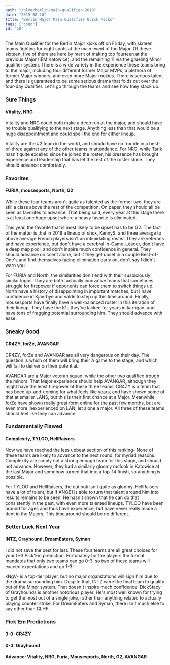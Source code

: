 ```yaml
---
path: "/blog/berlin-main-qualifier-2019"
date: "2019-08-20"
title: "Berlin Major Main Qualifier Quick Picks"
tags: ["csgo"]
id: "10"
---
```


The Main Qualifier for the Berlin Major kicks off on Friday, with sixteen teams fighting for eight spots at the main event of the Major. Of these sixteen, five of them are here by merit of making top fourteen at the previous Major (IEM Katowice), and the remaining 11 via the grueling Minor qualifier system. There is a wide variety in the experience these teams bring to the major, including four different former Major MVPs, a plethora of former Major winners, and even more Major rookies. There is serious talent and there is guaranteed to be some serious drama that folds out over the four-day Qualifier. Let's go through the teams and see how they stack up. 

### Sure Things
#### Vitality, NRG

Vitality and NRG could both make a deep run at the major, and should have no trouble qualifying to the next stage. Anything less than that would be a huge disappointment and could spell the end for either lineup. 

Vitality are the #2 team in the world, and should have no trouble in a best-of-three against any of the other teams in attendance. For NRG, while Tarik hasn't quite excelled since he joined the roster, his presence has brought experience and leadership that has let the rest of the roster shine. They should advance comfortably.


### Favorites
#### FURIA, mousesports, North, G2

While these four teams aren't quite as talented as the former two, they are still a class above the rest of the competition. On paper, they should all be seen as favorites to advance. That being said, every year at this stage there is at least one huge upset where a heavy favorite is eliminated.

This year, the favorite that is most likely to be upset has to be G2. The fact of the matter is that in 2019 a lineup of shox, KennyS, and three average to above average French players isn't an intimidating roster. They are veterans and have experience, but don't have a cerebral In-Game-Leader, don't have a deep map pool, and don't inspire much confidence in general. They should advance on talent alone, but if they get upset in a couple Best-of-One's and find themselves facing elimination early on, don't say I didn't warn you.

For FURIA and North, the similarities don't end with their suspiciously similar logos. They are both tactically innovative teams that sometimes struggle for firepower if opponents can force them to switch things up. North have a history of disappointing in important matches, but I have confidence in Kjaerbye and valde to step up this time around. Finally, mousesports have finally have a well-balanced roster in this iteration of their lineup. They have the IGL they've lacked for years in karrigan, and have tons of fragging potential surrounding him. They should advance with ease.

### Sneaky Good
#### CR4ZY, forZe, AVANGAR

CR4ZY, forZe and AVANGAR are all very dangerous on their day. The question is which of them will bring their A game to the stage, and which will fail to deliver on their potential. 

AVANGAR are a Major veteran squad, while the other two qualified trough the minors. That Major experience should help AVANGAR, although they might have the least firepower of these three teams. CR4ZY is a team that has been up-and-coming for what feels like years, and have shown some of that at smaller LANS, but this is their first chance at a Major. Meanwhile forZe have shown really great form online for the past few months, but are even more inexperienced on LAN, let alone a major. All three of these teams should feel like they can advance.

### Fundamentally Flawed
#### Complexity, TYLOO, HellRaisers

Now we have reached the less upbeat section of this ranking- None of these teams are likely to advance to the next round, for myriad reasons. Complexity are simply not a strong enough team for this stage, and should not advance. However, they had a similarly gloomy outlook in Katowice at the last Major and somehow turned that into a top-14 finish, so anything is possible.

For TYLOO and HellRaisers, the outlook isn't quite as gloomy. HellRaisers have a lot of talent, but if ANGE1 is able to turn that talent around him into results remains to be seen. He hasn't shown that he can do that consistently in the past, with even more talented lineups. TYLOO have been around for ages and thus have experience, but have never really made a dent in the Majors. This time around should be no different. 


### Better Luck Next Year
#### INTZ, Grayhound, DreamEaters, Syman

I did not save the best for last. These four teams are all great choices for your 0-3 Pick'Em prediction. Fortunately for the players the format mandates that only two teams can go 0-3, so two of these teams  will exceed expectations and go 1-3!

kNgV- is a top-tier player, but no major organizations will sign him due to the drama surrounding him. Despite that, INTZ were the final team to qualify out of the Minor system. That doesn't inspire much confidence. DickStacy of Grayhounds is another notorious player. He's most well known for trying to get the most out of a single joke, rather than anything related to actually playing counter strike. For DreamEaters and Syman, there isn't much else to say other than GLHF.

### Pick'Em Predictions
#### 3-0: CR4ZY
#### 0-3: Grayhound
#### Advance: Vitality, NRG, Furia, Mousesports, North, G2, AVANGAR